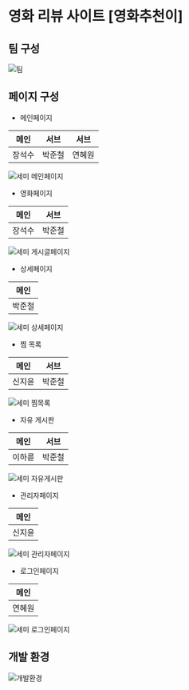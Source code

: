 # 영화 리뷰 사이트 [영화추천이]

## 팀 구성
![팀](https://user-images.githubusercontent.com/98640331/187173600-28acb7b3-0dc9-4cc3-8d49-e929c47d8541.JPG)

## 페이지 구성
* 메인페이지

 메인 | 서브 | 서브 |
--- | --- | --- |
장석수 | 박준철 | 연혜원|

![세미 메인페이지](https://user-images.githubusercontent.com/98640331/187177990-829b5d7c-bbc9-4d84-bb70-cc9a0379d733.jpg)

* 영화페이지

 메인 | 서브 |
--- | --- |
장석수 | 박준철 |

![세미 게시글페이지](https://user-images.githubusercontent.com/98640331/187178349-7dd62534-c902-44d2-95b7-45c9c82c1981.JPG)

* 상세페이지
 
 메인 |
--- |
박준철 |

![세미 상세페이지](https://user-images.githubusercontent.com/98640331/187178425-919bc347-c4d6-419c-b343-84138672a886.JPG)

* 찜 목록

 메인 | 서브 |
--- | --- |
신지윤 | 박준철 |

![세미 찜목록](https://user-images.githubusercontent.com/98640331/187178495-c9930f72-e530-4dbc-ad33-76cba4ec64cc.jpg)

* 자유 게시판

 메인 | 서브 |
--- | --- |
이하륜 | 박준철 |

![세미 자유게시판](https://user-images.githubusercontent.com/98640331/187180272-959216aa-5c93-4092-8419-03f2b6ef17c4.JPG)

* 관리자페이지

 메인 |
--- |
신지윤 |
![세미 관리자페이지](https://user-images.githubusercontent.com/98640331/187178558-7efde739-3b1c-4c0a-86ee-1f6bfbae218a.jpg)

* 로그인페이지

 메인 |
--- |
연혜원 |

![세미 로그인페이지](https://user-images.githubusercontent.com/98640331/187178592-0d08d0d0-e422-4fc5-9d47-e87603774555.jpg)


## 개발 환경
![개발환경](https://user-images.githubusercontent.com/98640331/187174044-3aa43f31-da1b-4786-9eaf-38ea731c3323.JPG)

